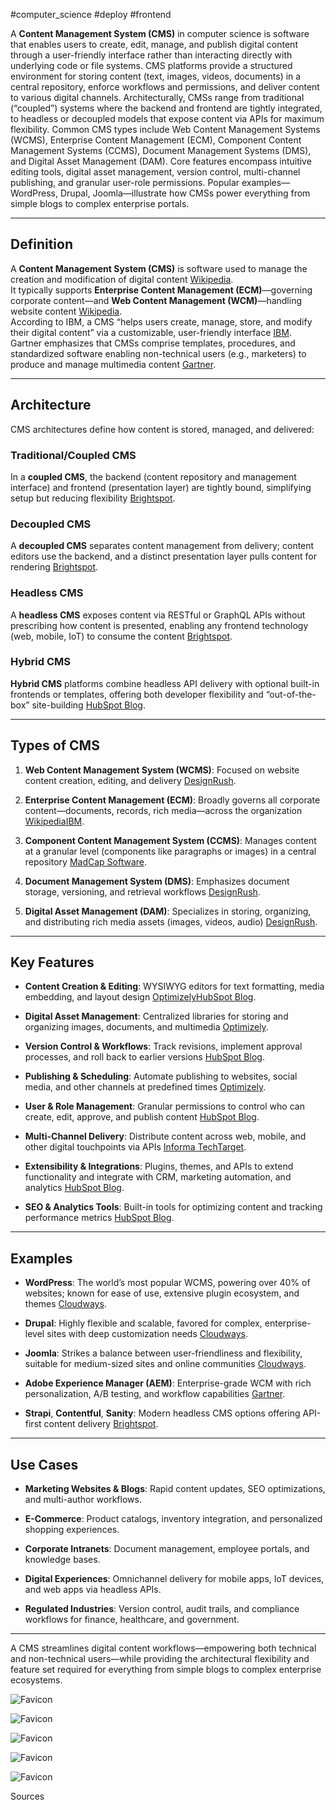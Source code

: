 #computer_science #deploy #frontend 

A **Content Management System (CMS)** in computer science is software that enables users to create, edit, manage, and publish digital content through a user-friendly interface rather than interacting directly with underlying code or file systems. CMS platforms provide a structured environment for storing content (text, images, videos, documents) in a central repository, enforce workflows and permissions, and deliver content to various digital channels. Architecturally, CMSs range from traditional (“coupled”) systems where the backend and frontend are tightly integrated, to headless or decoupled models that expose content via APIs for maximum flexibility. Common CMS types include Web Content Management Systems (WCMS), Enterprise Content Management (ECM), Component Content Management Systems (CCMS), Document Management Systems (DMS), and Digital Asset Management (DAM). Core features encompass intuitive editing tools, digital asset management, version control, multi-channel publishing, and granular user-role permissions. Popular examples—WordPress, Drupal, Joomla—illustrate how CMSs power everything from simple blogs to complex enterprise portals.

---

## Definition

A **Content Management System (CMS)** is software used to manage the creation and modification of digital content [Wikipedia](https://en.wikipedia.org/wiki/Content_management_system?utm_source=chatgpt.com).  
It typically supports **Enterprise Content Management (ECM)**—governing corporate content—and **Web Content Management (WCM)**—handling website content [Wikipedia](https://en.wikipedia.org/wiki/Content_management_system?utm_source=chatgpt.com).  
According to IBM, a CMS “helps users create, manage, store, and modify their digital content” via a customizable, user-friendly interface [IBM](https://www.ibm.com/think/topics/content-management-system?utm_source=chatgpt.com).  
Gartner emphasizes that CMSs comprise templates, procedures, and standardized software enabling non-technical users (e.g., marketers) to produce and manage multimedia content [Gartner](https://www.gartner.com/en/information-technology/glossary/content-management-systems?utm_source=chatgpt.com).

---

## Architecture

CMS architectures define how content is stored, managed, and delivered:

### Traditional/Coupled CMS

In a **coupled CMS**, the backend (content repository and management interface) and frontend (presentation layer) are tightly bound, simplifying setup but reducing flexibility [Brightspot](https://www.brightspot.com/cms-architecture?utm_source=chatgpt.com).

### Decoupled CMS

A **decoupled CMS** separates content management from delivery; content editors use the backend, and a distinct presentation layer pulls content for rendering [Brightspot](https://www.brightspot.com/cms-architecture?utm_source=chatgpt.com).

### Headless CMS

A **headless CMS** exposes content via RESTful or GraphQL APIs without prescribing how content is presented, enabling any frontend technology (web, mobile, IoT) to consume the content [Brightspot](https://www.brightspot.com/cms-architecture?utm_source=chatgpt.com).

### Hybrid CMS

**Hybrid CMS** platforms combine headless API delivery with optional built-in frontends or templates, offering both developer flexibility and “out-of-the-box” site-building [HubSpot Blog](https://blog.hubspot.com/website/cms-architecture?utm_source=chatgpt.com).

---

## Types of CMS

1. **Web Content Management System (WCMS)**: Focused on website content creation, editing, and delivery [DesignRush](https://www.designrush.com/agency/web-development-companies/trends/types-of-cms?utm_source=chatgpt.com).
    
2. **Enterprise Content Management (ECM)**: Broadly governs all corporate content—documents, records, rich media—across the organization [Wikipedia](https://en.wikipedia.org/wiki/Content_management_system?utm_source=chatgpt.com)[IBM](https://www.ibm.com/enterprise-content-management?utm_source=chatgpt.com).
    
3. **Component Content Management System (CCMS)**: Manages content at a granular level (components like paragraphs or images) in a central repository [MadCap Software](https://www.madcapsoftware.com/blog/types-of-content-management-systems/?utm_source=chatgpt.com).
    
4. **Document Management System (DMS)**: Emphasizes document storage, versioning, and retrieval workflows [DesignRush](https://www.designrush.com/agency/web-development-companies/trends/types-of-cms?utm_source=chatgpt.com).
    
5. **Digital Asset Management (DAM)**: Specializes in storing, organizing, and distributing rich media assets (images, videos, audio) [DesignRush](https://www.designrush.com/agency/web-development-companies/trends/types-of-cms?utm_source=chatgpt.com).
    

---

## Key Features

- **Content Creation & Editing**: WYSIWYG editors for text formatting, media embedding, and layout design [Optimizely](https://www.optimizely.com/optimization-glossary/content-management-system/?utm_source=chatgpt.com)[HubSpot Blog](https://blog.hubspot.com/website/cms-features?utm_source=chatgpt.com).
    
- **Digital Asset Management**: Centralized libraries for storing and organizing images, documents, and multimedia [Optimizely](https://www.optimizely.com/optimization-glossary/content-management-system/?utm_source=chatgpt.com).
    
- **Version Control & Workflows**: Track revisions, implement approval processes, and roll back to earlier versions [HubSpot Blog](https://blog.hubspot.com/website/cms-features?utm_source=chatgpt.com).
    
- **Publishing & Scheduling**: Automate publishing to websites, social media, and other channels at predefined times [Optimizely](https://www.optimizely.com/optimization-glossary/content-management-system/?utm_source=chatgpt.com).
    
- **User & Role Management**: Granular permissions to control who can create, edit, approve, and publish content [HubSpot Blog](https://blog.hubspot.com/website/cms-features?utm_source=chatgpt.com).
    
- **Multi-Channel Delivery**: Distribute content across web, mobile, and other digital touchpoints via APIs [Informa TechTarget](https://www.techtarget.com/searchcontentmanagement/definition/content-management?utm_source=chatgpt.com).
    
- **Extensibility & Integrations**: Plugins, themes, and APIs to extend functionality and integrate with CRM, marketing automation, and analytics [HubSpot Blog](https://blog.hubspot.com/website/cms-features?utm_source=chatgpt.com).
    
- **SEO & Analytics Tools**: Built-in tools for optimizing content and tracking performance metrics [HubSpot Blog](https://blog.hubspot.com/website/cms-features?utm_source=chatgpt.com).
    

---

## Examples

- **WordPress**: The world’s most popular WCMS, powering over 40% of websites; known for ease of use, extensive plugin ecosystem, and themes [Cloudways](https://www.cloudways.com/blog/wordpress-vs-drupal-vs-joomla/?utm_source=chatgpt.com).
    
- **Drupal**: Highly flexible and scalable, favored for complex, enterprise-level sites with deep customization needs [Cloudways](https://www.cloudways.com/blog/wordpress-vs-drupal-vs-joomla/?utm_source=chatgpt.com).
    
- **Joomla**: Strikes a balance between user-friendliness and flexibility, suitable for medium-sized sites and online communities [Cloudways](https://www.cloudways.com/blog/wordpress-vs-drupal-vs-joomla/?utm_source=chatgpt.com).
    
- **Adobe Experience Manager (AEM)**: Enterprise-grade WCM with rich personalization, A/B testing, and workflow capabilities [Gartner](https://www.gartner.com/reviews/market/web-content-management?utm_source=chatgpt.com).
    
- **Strapi**, **Contentful**, **Sanity**: Modern headless CMS options offering API-first content delivery [Brightspot](https://www.brightspot.com/cms-architecture?utm_source=chatgpt.com).
    

---

## Use Cases

- **Marketing Websites & Blogs**: Rapid content updates, SEO optimizations, and multi-author workflows.
    
- **E-Commerce**: Product catalogs, inventory integration, and personalized shopping experiences.
    
- **Corporate Intranets**: Document management, employee portals, and knowledge bases.
    
- **Digital Experiences**: Omnichannel delivery for mobile apps, IoT devices, and web apps via headless APIs.
    
- **Regulated Industries**: Version control, audit trails, and compliance workflows for finance, healthcare, and government.
    

---

A CMS streamlines digital content workflows—empowering both technical and non-technical users—while providing the architectural flexibility and feature set required for everything from simple blogs to complex enterprise ecosystems.

![Favicon](https://www.google.com/s2/favicons?domain=https://blog.hubspot.com&sz=32)

![Favicon](https://www.google.com/s2/favicons?domain=https://www.brightspot.com&sz=32)

![Favicon](https://www.google.com/s2/favicons?domain=https://www.gartner.com&sz=32)

![Favicon](https://www.google.com/s2/favicons?domain=https://www.ibm.com&sz=32)

![Favicon](https://www.google.com/s2/favicons?domain=https://en.wikipedia.org&sz=32)

Sources